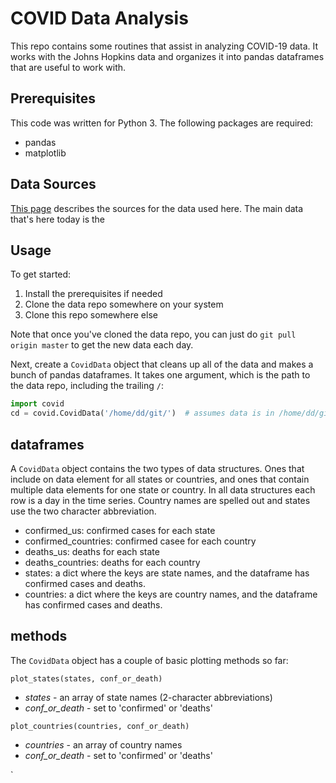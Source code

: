 # COVID Data Analysis

This repo contains some routines that assist in analyzing COVID-19 data.  It works with the Johns Hopkins data and organizes it into pandas dataframes that are useful to work with. 

## Prerequisites

This code was written for Python 3.  The following packages are required:

- pandas
- matplotlib

## Data Sources

[This page](DATA.md) describes the sources for the data used here.  The main data that's here today is the 

## Usage

To get started:

1.  Install the prerequisites if needed
2.  Clone the data repo somewhere on your system
3.  Clone this repo somewhere else

Note that once you've cloned the data repo, you can just do `git pull origin master` to get the new data each day.

Next, create a `CovidData` object that cleans up all of the data and makes a bunch of pandas dataframes.  It takes one argument, which is the path to the data repo, including the trailing `/`:

```python
import covid
cd = covid.CovidData('/home/dd/git/')  # assumes data is in /home/dd/git/COVID-19...
```

## dataframes

A `CovidData` object contains the two types of data structures.  Ones that include on data element for all states or countries, and ones that contain multiple data elements for one state or country.  In all data structures each row is a day in the time series.  Country names are spelled out and states use the two character abbreviation. 

- confirmed_us:  confirmed cases for each state
- confirmed_countries:  confirmed casee for each country
- deaths_us:  deaths for each state
- deaths_countries:  deaths for each country
- states:  a dict where the keys are state names, and the dataframe has confirmed cases and deaths.
- countries:  a dict where the keys are country names, and the dataframe has confirmed cases and deaths.

## methods

The `CovidData` object has a couple of basic plotting methods so far:

`plot_states(states, conf_or_death)`
- *states* - an array of state names (2-character abbreviations)
- *conf_or_death* - set to 'confirmed' or 'deaths'


`plot_countries(countries, conf_or_death)`
- *countries* - an array of country names 
- *conf_or_death* - set to 'confirmed' or 'deaths'
  
`





